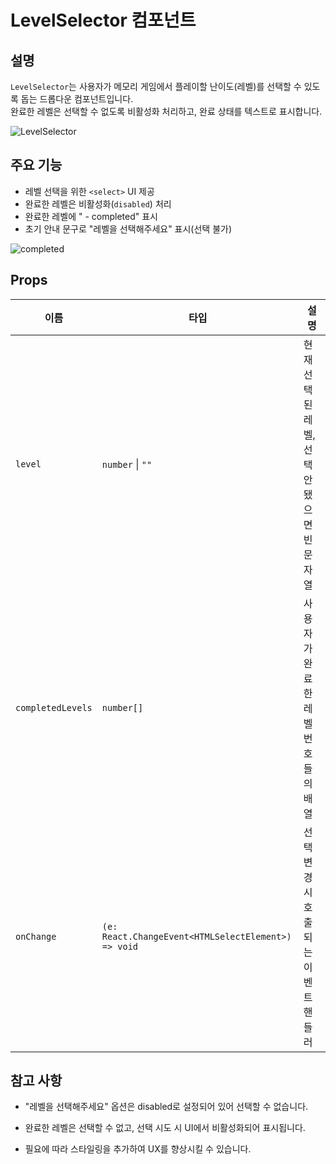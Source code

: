 # LevelSelector 컴포넌트

## 설명

`LevelSelector`는 사용자가 메모리 게임에서 플레이할 난이도(레벨)를 선택할 수 있도록 돕는 드롭다운 컴포넌트입니다.  
완료한 레벨은 선택할 수 없도록 비활성화 처리하고, 완료 상태를 텍스트로 표시합니다.

![LevelSelector](https://github.com/user-attachments/assets/a6c6b896-0e38-4847-9182-c10184eaecf0)

## 주요 기능

- 레벨 선택을 위한 `<select>` UI 제공
- 완료한 레벨은 비활성화(`disabled`) 처리
- 완료한 레벨에 " - completed" 표시
- 초기 안내 문구로 "레벨을 선택해주세요" 표시(선택 불가)

![completed](https://github.com/user-attachments/assets/4b8a1bba-9f97-4e73-9986-203ed4b8cc9e)

## Props

| 이름              | 타입                                                | 설명                                       |
| ----------------- | --------------------------------------------------- | ------------------------------------------ |
| `level`           | `number` \| `""`                                    | 현재 선택된 레벨, 선택 안 됐으면 빈 문자열 |
| `completedLevels` | `number[]`                                          | 사용자가 완료한 레벨 번호들의 배열         |
| `onChange`        | `(e: React.ChangeEvent<HTMLSelectElement>) => void` | 선택 변경 시 호출되는 이벤트 핸들러        |

## 참고 사항

- "레벨을 선택해주세요" 옵션은 disabled로 설정되어 있어 선택할 수 없습니다.

- 완료한 레벨은 선택할 수 없고, 선택 시도 시 UI에서 비활성화되어 표시됩니다.

- 필요에 따라 스타일링을 추가하여 UX를 향상시킬 수 있습니다.
